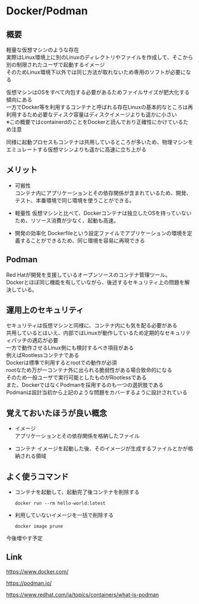 # Docker/Podman

## 概要

軽量な仮想マシンのような存在  
実際はLinux環境上に別のLinuxのディレクトリやファイルを作成して、そこから別の制限されたユーザで起動するイメージ  
そのためLinux環境下以外では同じ方法が取れないため専用のソフトが必要になる  

仮想マシンはOSをすべて内包する必要があるためファイルサイズが肥大化する傾向にある  
一方でDocker等を利用するコンテナと呼ばれる存在Linuxの基本的なところは再利用するため必要なディスク容量はディスクイメージよりも遥かに小さい  
※この概要ではcontainerdのことをDockerと読んでおり正確性にかけているため注意

同様に起動プロセスもコンテナは共用しているところが多いため、物理マシンをエミュレートする仮想マシンよりも遥かに高速に立ち上がる  

## メリット

* 可搬性  
  コンテナ内にアプリケーションとその依存関係が含まれているため、開発、テスト、本番環境で同じ環境を使うことができる。

* 軽量性
  仮想マシンと比べて、Dockerコンテナは独立したOSを持っていないため、リソース消費が少なく、起動も高速。

* 開発の効率化
  Dockerfileという設定ファイルでアプリケーションの環境を定義することができるため、同じ環境を容易に再現できる

## Podman

Red Hatが開発を支援しているオープンソースのコンテナ管理ツール。  
Dockerとほぼ同じ機能を有していながら、後述するセキュリティ上の問題を解決している。  

## 運用上のセキュリティ

セキュリティは仮想マシンと同様に、コンテナ内にも気を配る必要がある  
共用しているとはいえ、内部ではLinuxが動作しているため定期的なセキュリティパッチの適応が必要  
一方で動作させるLinux側にも検討するべき項目がある  
例えばRootlessコンテナである  
Dockerは標準で利用するとrootでの動作が必須  
rootなため万が一コンテナ外に出られる脆弱性がある場合致命的になる  
そのため一般ユーザで実行可能としたものがRootlessである  
また、DockerではなくPodmanを採用するのも一つの選択肢である  
Podmanは設計当初から上記のような問題をカバーするように設計されている

## 覚えておいたほうが良い概念

* イメージ  
  アプリケーションとその依存関係を格納したファイル  

* コンテナ
  イメージを起動した後、そのイメージが生成するファイルとかが格納される領域

## よく使うコマンド

* コンテナを起動して、起動完了後コンテナを削除する  
  ```
  docker run --rm hello-world:latest
  ```

* 利用していないイメージを一括で削除する
  ```
  docker image prune
  ```

今後増やす予定

## Link

https://www.docker.com/

https://podman.io/

https://www.redhat.com/ja/topics/containers/what-is-podman
